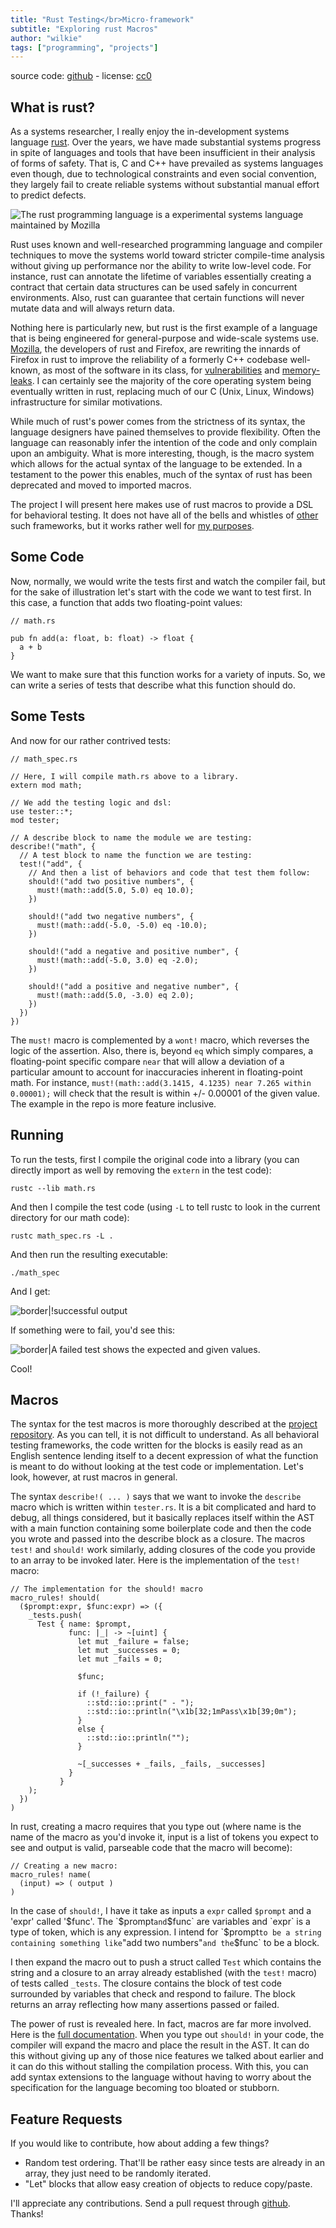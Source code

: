 ```yaml
---
title: "Rust Testing</br>Micro-framework"
subtitle: "Exploring rust Macros"
author: "wilkie"
tags: ["programming", "projects"]
---
```


source code: [github](https://github.com/wilkie/rust-testing-microframework) - license: [cc0](http://creativecommons.org/publicdomain/zero/1.0/)

## What is rust?

As a systems researcher, I really enjoy the in-development systems language [rust](http://rustlang.org). Over the years, we have made substantial systems progress in spite of languages and tools that have been insufficient in their analysis of forms of safety. That is, C and C++ have prevailed as systems languages even though, due to technological constraints and even social convention, they largely fail to create reliable systems without substantial manual effort to predict defects.

![The rust programming language is a experimental systems language maintained by Mozilla](rust.png)

Rust uses known and well-researched programming language and compiler techniques to move the systems world toward stricter compile-time analysis without giving up performance nor the ability to write low-level code. For instance, rust can annotate the lifetime of variables essentially creating a contract that certain data structures can be used safely in concurrent environments. Also, rust can guarantee that certain functions will never mutate data and will always return data.

Nothing here is particularly new, but rust is the first example of a language that is being engineered for general-purpose and wide-scale systems use. [Mozilla](http://mozilla.org), the developers of rust and Firefox, are rewriting the innards of Firefox in rust to improve the reliability of a formerly C++ codebase well-known, as most of the software in its class, for [vulnerabilities](https://www.mozilla.org/security/known-vulnerabilities/) and [memory-leaks](https://support.mozilla.org/en-US/questions/939920). I can certainly see the majority of the core operating system being eventually written in rust, replacing much of our C (Unix, Linux, Windows) infrastructure for similar motivations.

While much of rust's power comes from the strictness of its syntax, the language designers have pained themselves to provide flexibility. Often the language can reasonably infer the intention of the code and only complain upon an ambiguity. What is more interesting, though, is the macro system which allows for the actual syntax of the language to be extended. In a testament to the power this enables, much of the syntax of rust has been deprecated and moved to imported macros.

The project I will present here makes use of rust macros to provide a DSL for behavioral testing. It does not have all of the bells and whistles of [other](https://github.com/seattlerb/minitest) such frameworks, but it works rather well for [my purposes](https://github.com/djehuty/spec).

## Some Code

Now, normally, we would write the tests first and watch the compiler fail, but for the sake of illustration let's start with the code we want to test first. In this case, a function that adds two floating-point values:

```
// math.rs

pub fn add(a: float, b: float) -> float {
  a + b
}
```

We want to make sure that this function works for a variety of inputs. So, we can write a series of tests that describe what this function should do.

## Some Tests

And now for our rather contrived tests:

```
// math_spec.rs

// Here, I will compile math.rs above to a library.
extern mod math;

// We add the testing logic and dsl:
use tester::*;
mod tester;

// A describe block to name the module we are testing:
describe!("math", {
  // A test block to name the function we are testing:
  test!("add", {
    // And then a list of behaviors and code that test them follow:
    should!("add two positive numbers", {
      must!(math::add(5.0, 5.0) eq 10.0);
    })

    should!("add two negative numbers", {
      must!(math::add(-5.0, -5.0) eq -10.0);
    })

    should!("add a negative and positive number", {
      must!(math::add(-5.0, 3.0) eq -2.0);
    })

    should!("add a positive and negative number", {
      must!(math::add(5.0, -3.0) eq 2.0);
    })
  })
})
```

The `must!` macro is complemented by a `wont!` macro, which reverses the logic of the assertion. Also, there is, beyond `eq` which simply compares, a floating-point specific compare `near` that will allow a deviation of a particular amount to account for inaccuracies inherent in floating-point math. For instance, `must!(math::add(3.1415, 4.1235) near 7.265 within 0.00001);` will check that the result is within +/- 0.00001 of the given value. The example in the repo is more feature inclusive.

## Running

To run the tests, first I compile the original code into a library (you can directly import as well by removing the `extern` in the test code):

```
rustc --lib math.rs
```

And then I compile the test code (using `-L` to tell rustc to look in the current directory for our math code):

```
rustc math_spec.rs -L .
```

And then run the resulting executable:

```
./math_spec
```

And I get:

![border|!successful output](rust-testing-new.png)

If something were to fail, you'd see this:

![border|A failed test shows the expected and given values.](rust-testing-new-failure.png)

Cool!

## Macros

The syntax for the test macros is more thoroughly described at the [project repository](https://github.com/wilkie/rust-testing-microframework). As you can tell, it is not difficult to understand. As all behavioral testing frameworks, the code written for the blocks is easily read as an English sentence lending itself to a decent expression of what the function is meant to do without looking at the test code or implementation. Let's look, however, at rust macros in general.

The syntax `describe!( ... )` says that we want to invoke the `describe` macro which is written within `tester.rs`. It is a bit complicated and hard to debug, all things considered, but it basically replaces itself within the AST with a main function containing some boilerplate code and then the code you wrote and passed into the describe block as a closure. The macros `test!` and `should!` work similarly, adding closures of the code you provide to an array to be invoked later. Here is the implementation of the `test!` macro:

```
// The implementation for the should! macro
macro_rules! should(
  ($prompt:expr, $func:expr) => ({
    _tests.push(
      Test { name: $prompt,
             func: |_| -> ~[uint] {
               let mut _failure = false;
               let mut _successes = 0;
               let mut _fails = 0;

               $func;

               if (!_failure) {
                 ::std::io::print(" - ");
                 ::std::io::println("\x1b[32;1mPass\x1b[39;0m");
               }
               else {
                 ::std::io::println("");
               }

               ~[_successes + _fails, _fails, _successes]
             }
           }
    );
  })
)
```

In rust, creating a macro requires that you type out (where name is the name of the macro as you'd invoke it, input is a list of tokens you expect to see and output is valid, parseable code that the macro will become):

```
// Creating a new macro:
macro_rules! name(
  (input) => ( output )
)
```

In the case of `should!`, I have it take as inputs a `expr` called `$prompt` and a 'expr' called '$func'. The `$prompt` and `$func` are variables and `expr` is a type of token, which is any expression. I intend for `$prompt` to be a string containing something like `"add two numbers"` and the `$func` to be a block.

I then expand the macro out to push a struct called `Test` which contains the string and a closure to an array already established (with the `test!` macro) of tests called `_tests`. The closure contains the block of test code surrounded by variables that check and respond to failure. The block returns an array reflecting how many assertions passed or failed.

The power of rust is revealed here. In fact, macros are far more involved. Here is the [full documentation](http://static.rust-lang.org/doc/tutorial-macros.html). When you type out `should!` in your code, the compiler will expand the macro and place the result in the AST. It can do this without giving up any of those nice features we talked about earlier and it can do this without stalling the compilation process. With this, you can add syntax extensions to the language without having to worry about the specification for the language becoming too bloated or stubborn.

## Feature Requests

If you would like to contribute, how about adding a few things?

* Random test ordering. That'll be rather easy since tests are already in an array, they just need to be randomly iterated.
* "Let" blocks that allow easy creation of objects to reduce copy/paste.

I'll appreciate any contributions. Send a pull request through [github](https://github.com/wilkie/rust-testing-microframework). Thanks!
